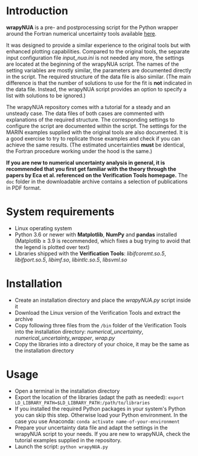 # Introduction
**wrapyNUA** is a pre- and postprocessing script for the Python wrapper around the Fortran numerical uncertainty tools available [here](https://www.marin.nl/en/research/free-resources/verification-and-validation/verification-tools).

It was designed to provide a similar experience to the original tools but with enhanced plotting capabilities. Compared to the original tools, the separate input configuration file *input_nua.ini* is not needed any more, the settings are located at the beginning of the wrapyNUA script. The names of the setting variables are mostly similar, the parameters are documented directly in the script. The required structure of the data file is also similar. (The main difference is that the number of solutions to use for the fit is **not** indicated in the data file. Instead, the wrapyNUA script provides an option to specify a list with solutions to be ignored.)

The wrapyNUA repository comes with a tutorial for a steady and an unsteady case. The data files of both cases are commented with explanations of the required structure. The corresponding settings to configure the script are documented within the script. The settings for the MARIN examples supplied with the original tools are also documented. It is a good exercise to try to replicate those examples and check if you can achieve the same results. (The estimated uncertainties **must** be identical, the Fortran procedure working under the hood is the same.)

**If you are new to numerical uncertainty analysis in general, it is recommended that you first get familiar with the theory through the papers by Eca et al. referenced on the Verification Tools homepage.** The `doc` folder in the downloadable archive contains a selection of publications in PDF format.

# System requirements
- Linux operating system
- Python 3.6 or newer with **Matplotlib**, **NumPy** and **pandas** installed (Matplotlib $\geq$ 3.9 is recommended, which fixes a bug trying to avoid that the legend is plotted over text)
- Libraries shipped with the **Verification Tools**: *libifcoremt.so.5*, *libifport.so.5*, *libimf<area>.so*, *libintlc.so.5*, *libsvml<area>.so*

# Installation
- Create an installation directory and place the *wrapyNUA<area>.py* script inside it
- Download the Linux version of the Verification Tools and extract the archive
- Copy following three files from the `/bin` folder of the Verification Tools into the installation directory: *numerical_uncertainty*, *numerical_uncertainty_wrapper*, *wrap<area>.py*
- Copy the libraries into a directory of your choice, it may be the same as the installation directory

# Usage
 - Open a terminal in the installation directory
 - Export the location of the libraries (adapt the path as needed):
 `export LD_LIBRARY_PATH=$LD_LIBRARY_PATH:/path/to/libraries`
 - If you installed the required Python packages in your system's Python you can skip this step. Otherwise load your Python environment. In the case you use Anaconda:
 `conda activate name-of-your-environment`
 - Prepare your uncertainty data file and adapt the settings in the wrapyNUA script to your needs. If you are new to wrapyNUA, check the tutorial examples supplied in the repository.
 - Launch the script:
 `python wrapyNUA.py`
